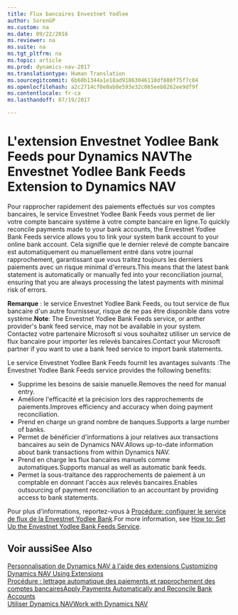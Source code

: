 ```yaml
---
title: Flux bancaires Envestnet Yodlee
author: SorenGP
ms.custom: na
ms.date: 09/22/2016
ms.reviewer: na
ms.suite: na
ms.tgt_pltfrm: na
ms.topic: article
ms.prod: dynamics-nav-2017
ms.translationtype: Human Translation
ms.sourcegitcommit: 6b60b1344a1e18ad91863046110df880f75f7c04
ms.openlocfilehash: a2c2714cf0e0ab8e593e32c065eeb8262ee9df9f
ms.contentlocale: fr-ca
ms.lasthandoff: 07/19/2017

---
```


# <a name="the-envestnet-yodlee-bank-feeds-extension-to-dynamics-nav"></a><span data-ttu-id="708a4-102">L'extension Envestnet Yodlee Bank Feeds pour Dynamics NAV</span><span class="sxs-lookup"><span data-stu-id="708a4-102">The Envestnet Yodlee Bank Feeds Extension to Dynamics NAV</span></span>
<span data-ttu-id="708a4-103">Pour rapprocher rapidement des paiements effectués sur vos comptes bancaires, le service Envestnet Yodlee Bank Feeds vous permet de lier votre compte bancaire système à votre compte bancaire en ligne.</span><span class="sxs-lookup"><span data-stu-id="708a4-103">To quickly reconcile payments made to your bank accounts, the Envestnet Yodlee Bank Feeds service allows you to link your system bank account to your online bank account.</span></span> <span data-ttu-id="708a4-104">Cela signifie que le dernier relevé de compte bancaire est automatiquement ou manuellement entré dans votre journal rapprochement, garantissant que vous traitez toujours les derniers paiements avec un risque minimal d'erreurs.</span><span class="sxs-lookup"><span data-stu-id="708a4-104">This means that the latest bank statement is automatically or manually fed into your reconciliation journal, ensuring that you are always processing the latest payments with minimal risk of errors.</span></span>

<span data-ttu-id="708a4-105">**Remarque** : le service Envestnet Yodlee Bank Feeds, ou tout service de flux bancaire d'un autre fournisseur, risque de ne pas être disponible dans votre système.</span><span class="sxs-lookup"><span data-stu-id="708a4-105">**Note**: The Envestnet Yodlee Bank Feeds service, or anther provider's bank feed service, may not be available in your system.</span></span> <span data-ttu-id="708a4-106">Contactez votre partenaire Microsoft si vous souhaitez utiliser un service de flux bancaire pour importer les relevés bancaires.</span><span class="sxs-lookup"><span data-stu-id="708a4-106">Contact your Microsoft partner if you want to use a bank feed service to import bank statements.</span></span>

<span data-ttu-id="708a4-107">Le service Envestnet Yodlee Bank Feeds fournit les avantages suivants :</span><span class="sxs-lookup"><span data-stu-id="708a4-107">The Envestnet Yodlee Bank Feeds service provides the following benefits:</span></span>

- <span data-ttu-id="708a4-108">Supprime les besoins de saisie manuelle.</span><span class="sxs-lookup"><span data-stu-id="708a4-108">Removes the need for manual entry.</span></span>
- <span data-ttu-id="708a4-109">Améliore l'efficacité et la précision lors des rapprochements de paiements.</span><span class="sxs-lookup"><span data-stu-id="708a4-109">Improves efficiency and accuracy when doing payment reconciliation.</span></span>
- <span data-ttu-id="708a4-110">Prend en charge un grand nombre de banques.</span><span class="sxs-lookup"><span data-stu-id="708a4-110">Supports a large number of banks.</span></span>
- <span data-ttu-id="708a4-111">Permet de bénéficier d'informations à jour relatives aux transactions bancaires au sein de Dynamics NAV.</span><span class="sxs-lookup"><span data-stu-id="708a4-111">Allows up-to-date information about bank transactions from within Dynamics NAV.</span></span>
- <span data-ttu-id="708a4-112">Prend en charge les flux bancaires manuels comme automatiques.</span><span class="sxs-lookup"><span data-stu-id="708a4-112">Supports manual as well as automatic bank feeds.</span></span>
- <span data-ttu-id="708a4-113">Permet la sous-traitance des rapprochements de paiement à un comptable en donnant l'accès aux relevés bancaires.</span><span class="sxs-lookup"><span data-stu-id="708a4-113">Enables outsourcing of payment reconciliation to an accountant by providing access to bank statements.</span></span>

<span data-ttu-id="708a4-114">Pour plus d'informations, reportez-vous à [Procédure: configurer le service de flux de la Envestnet Yodlee Bank](bank-how-setup-bank-statement-service.md).</span><span class="sxs-lookup"><span data-stu-id="708a4-114">For more information, see [How to: Set Up the Envestnet Yodlee Bank Feeds Service](bank-how-setup-bank-statement-service.md).</span></span>

## <a name="see-also"></a><span data-ttu-id="708a4-115">Voir aussi</span><span class="sxs-lookup"><span data-stu-id="708a4-115">See Also</span></span>  
<span data-ttu-id="708a4-116">[Personnalisation de Dynamics NAV à l'aide des extensions ](ui-extensions.md)  </span><span class="sxs-lookup"><span data-stu-id="708a4-116">[Customizing Dynamics NAV Using Extensions ](ui-extensions.md)  </span></span>  
[<span data-ttu-id="708a4-117">Procédure : lettrage automatique des paiements et rapprochement des comptes bancaires</span><span class="sxs-lookup"><span data-stu-id="708a4-117">Apply Payments Automatically and Reconcile Bank Accounts</span></span>](receivables-apply-payments-auto-reconcile-bank-accounts.md)  
[<span data-ttu-id="708a4-118">Utiliser Dynamics NAV</span><span class="sxs-lookup"><span data-stu-id="708a4-118">Work with Dynamics NAV</span></span>](ui-work-product.md)


